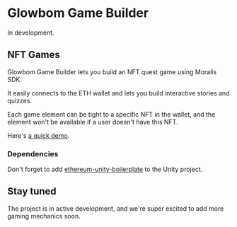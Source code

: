 # Glowbom Game Builder

In development.

## NFT Games

Glowbom Game Builder lets you build an NFT quest game using Moralis SDK.

It easily connects to the ETH wallet and lets you build interactive stories and quizzes.

Each game element can be tight to a specific NFT in the wallet, and the element won't be available if a user doesn't have this NFT.

Here's [a quick demo](https://www.youtube.com/watch?v=mBey-ND_D0A).

### Dependencies

Don't forget to add [ethereum-unity-boilerplate](https://github.com/ethereum-boilerplate/ethereum-unity-boilerplate) to the Unity project.

## Stay tuned

The project is in active development, and we're super excited to add more gaming mechanics soon.
